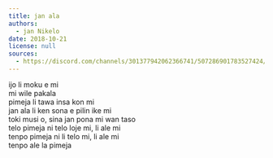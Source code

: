 ```yaml
---
title: jan ala
authors:
  - jan Nikelo
date: 2018-10-21
license: null
sources:
  - https://discord.com/channels/301377942062366741/507286901783527424/507289965550501888
---
```


ijo li moku e mi  \
mi wile pakala  \
pimeja li tawa insa kon mi  \
jan ala li ken sona e pilin ike mi  \
toki musi o, sina jan pona mi wan taso  \
telo pimeja ni telo loje mi, li ale mi  \
tenpo pimeja ni li telo mi, li ale mi  \
tenpo ale la pimeja

